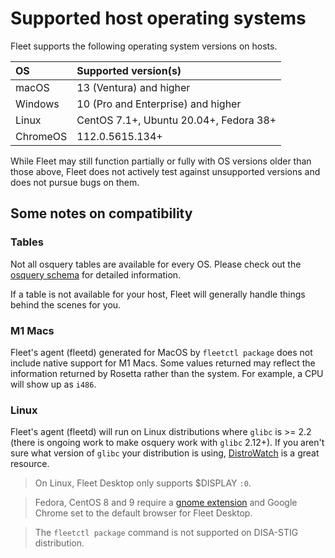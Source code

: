 # Supported host operating systems

Fleet supports the following operating system versions on hosts. 

| OS      | Supported version(s)                    |
| :------ | :-------------------------------------  |
| macOS   | 13 (Ventura) and higher                |
| Windows | 10 (Pro and Enterprise) and higher      |
| Linux   | CentOS 7.1+,  Ubuntu 20.04+, Fedora 38+ |
| ChromeOS | 112.0.5615.134+                        |

While Fleet may still function partially or fully with OS versions older than those above, Fleet does not actively test against unsupported versions and does not pursue bugs on them. 

## Some notes on compatibility

### Tables
Not all osquery tables are available for every OS. Please check out the [osquery schema](https://fleetdm.com/tables) for detailed information. 

If a table is not available for your host, Fleet will generally handle things behind the scenes for you. 

### M1 Macs
Fleet's agent (fleetd) generated for MacOS by `fleetctl package` does not include native support for M1 Macs. Some values returned may reflect the information returned by Rosetta rather than the system. For example, a CPU will show up as `i486`. 

### Linux
Fleet's agent (fleetd) will run on Linux distributions where `glibc` is >= 2.2 (there is ongoing work to make osquery work with `glibc` 2.12+).
If you aren't sure what version of `glibc` your distribution is using, [DistroWatch](https://distrowatch.com/) is a great resource. 

> On Linux, Fleet Desktop only supports $DISPLAY `:0`.

> Fedora, CentOS 8 and 9 require a [gnome extension](https://extensions.gnome.org/extension/615/appindicator-support/) and Google Chrome set to the default browser for Fleet Desktop.

> The `fleetctl package` command is not supported on DISA-STIG distribution.

<meta name="pageOrderInSection" value="1200">
<meta name="description" value="This page contains information about operating systems that are compatible with Fleet's agent (fleetd).">
<meta name="navSection" value="The basics">

